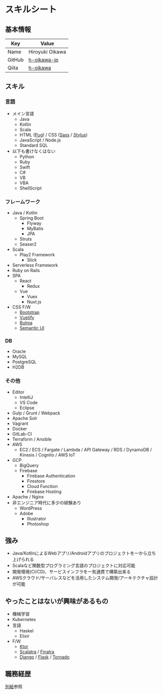 # スキルシート

## 基本情報

| Key | Value |
|---|-----|
|Name|Hiroyuki Oikawa|
|GitHub|[h-oikawa-jp](https://github.com/h-oikawa-jp)|
|Qiita|[h-oikawa](https://qiita.com/h-oikawa)|


## スキル
### 言語

- メイン言語
  - Java
  - Kotlin
  - Scala
  - HTML ([Pug](https://pugjs.org/)) / CSS ([Sass](https://sass-lang.com/) / [Stylus](http://stylus-lang.com/))
  - JavaScript / Node.js
  - Standard SQL
- 以下も書けなくはない
  - Python
  - Ruby
  - Swift
  - C#
  - VB
  - VBA
  - ShellScript

### フレームワーク

- Java / Kotlin
  - Spring Boot
    - Flyway
    - MyBatis
    - JPA
  - Struts
  - Seaser2
- Scala
  - Play2 Framework
    - Slick
- Serverless Framework
- Ruby on Rails
- SPA
  - React
    - Redux
  - Vue
    - Vuex
    - Nuxt.js
- CSS F/W
  - [Bootstrap](https://getbootstrap.com/)
  - [Vuetify](https://vuetifyjs.com/)
  - [Bulma](https://bulma.io/)
  - [Semantic UI](https://semantic-ui.com/)

### DB

- Oracle
- MySQL
- PostgreSQL
- H2DB

### その他

- Editor
  - IntelliJ
  - VS Code
  - Eclipse
- Gulp / Grunt / Webpack
- Apache Solr
- Vagrant
- Docker
- GitLab-CI
- Terraform / Ansible
- AWS
  - EC2 / ECS / Fargate / Lambda / API Gateway / RDS / DynamoDB / Kinesis / Cognito / AWS IoT
- GCP
  - BigQuery
  - Firebase
    - Firebase Authentication
    - Firestore
    - Cloud Function
    - Firebase Hosting
- Apache / Nginx
- 非エンジニア時代に多少の経験あり
  - WordPress
  - Adobe
    - Illustrator
    - Photoshop



## 強み

- Java/KotlinによるWebアプリ/Androidアプリのプロジェクトを一から立ち上げられる
- Scalaなど関数型プログラミング言語のプロジェクトに対応可能
- 開発環境(CI/CD)、サービスインフラを一気通貫で構築出来る
- AWSクラウド/サーバレスなどを活用したシステム開発/アーキテクチャ設計が可能


## やったことはないが興味があるもの

- 機械学習
- Kubernetes
- 言語
  - Haskel
  - Elixir
- F/W
  - [Ktor](https://ktor.io/)
  - [Scalatra](http://scalatra.org/) / [Finatra](https://github.com/twitter/finatra)
  - [Django](https://www.djangoproject.com/) / [Flask](http://flask.pocoo.org/) / [Tornado](http://www.tornadoweb.org/)


## 職務経歴

[別紙](https://github.com/h-oikawa-jp/skillsheet/blob/doc/resume/latest.pdf)参照
